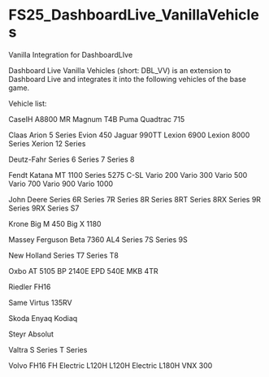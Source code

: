 # FS25_DashboardLive_VanillaVehicles
Vanilla Integration for DashboardLIve

Dashboard Live Vanilla Vehicles (short: DBL_VV) is an extension to Dashboard Live and integrates it into the following vehicles of the base game.

Vehicle list:

CaseIH
	A8800 MR
	Magnum T4B
	Puma
	Quadtrac 715
	
Claas
	Arion 5 Series
	Evion 450
	Jaguar 990TT
	Lexion 6900
	Lexion 8000 Series
	Xerion 12 Series
	
Deutz-Fahr
	Series 6
	Series 7
	Series 8
	
Fendt
	Katana
	MT 1100
	Series 5275 C-SL
	Vario 200
	Vario 300
	Vario 500
	Vario 700
	Vario 900
	Vario 1000
	
John Deere
	Series 6R
	Series 7R
	Series 8R
	Series 8RT
	Series 8RX
	Series 9R
	Series 9RX
	Series S7
	
Krone
	Big M 450
	Big X 1180
	
Massey Ferguson
	Beta 7360 AL4
	Series 7S
	Series 9S
	
New Holland
	Series T7
	Series T8
	
Oxbo
	AT 5105
	BP 2140E
	EPD 540E
	MKB 4TR
	
Riedler
	FH16
	
Same
	Virtus 135RV
	
Skoda
	Enyaq
	Kodiaq
	
Steyr
	Absolut
	
Valtra
	S Series
	T Series
	
Volvo
	FH16
	FH Electric
	L120H
	L120H Electric
	L180H
	VNX 300

